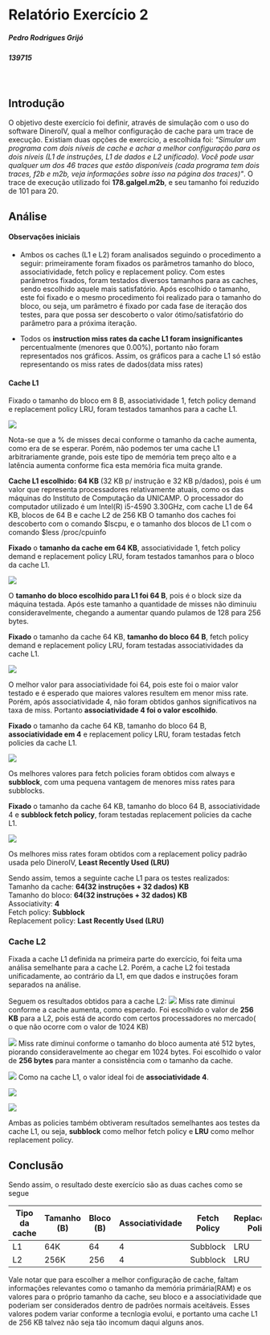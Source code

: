 # Relatório Exercício 2                                                                   

##### Pedro Rodrigues Grijó
##### 139715
<br/> 

## Introdução
O objetivo deste exercício foi definir, através de simulação com o uso do software DineroIV, qual a melhor configuração de cache para um trace de execução. Existiam duas opções de exercício, a escolhida foi: *"Simular um programa com dois níveis de cache e achar a melhor configuração para os dois níveis (L1 de instruções, L1 de dados e L2 unificado). Você pode usar qualquer um dos 46 traces que estão disponíveis (cada programa tem dois traces, f2b e m2b, veja informações sobre isso na página dos traces)"*. O trace de execução utilizado foi **178.galgel.m2b**, e seu tamanho foi reduzido de 101 para 20.

## Análise

#### Observações iniciais

* Ambos os caches (L1 e L2) foram analisados seguindo o procedimento a seguir:
primeiramente foram fixados os parâmetros tamanho do bloco, associatividade, fetch policy e replacement policy. Com estes parâmetros fixados, foram testados diversos tamanhos para as caches, sendo escolhido aquele mais satisfatório. Após escolhido o tamanho, este foi fixado e o mesmo procedimento foi realizado para o tamanho do bloco, ou seja, um parâmetro é fixado por cada fase de iteração dos testes, para que possa ser descoberto o valor ótimo/satisfatório do parâmetro para a próxima iteração.

* Todos os **instruction miss rates da cache L1 foram insignificantes** percentualmente (menores que 0.00%), portanto não foram representados nos gráficos. Assim, os gráficos para a cache L1 só estão representando os miss rates de dados(data miss rates)

#### Cache L1
Fixado o tamanho do bloco em 8 B, associatividade 1, fetch policy demand e replacement policy LRU, foram testados tamanhos para a cache L1.

![](/exercicio2/graphs/miss-rate-cache-size.png "")

Nota-se que a % de misses decai conforme o tamanho da cache aumenta, como era de se esperar. Porém, não podemos ter uma cache L1 arbitrariamente grande, pois este tipo de memória tem preço alto e a latência aumenta conforme fica esta memória fica muita grande.

**Cache L1 escolhido: 64 KB** (32 KB p/ instrução e 32 KB p/dados), pois é um valor que representa processadores relativamente atuais, como os das máquinas do Instituto de Computação da UNICAMP. O processador do computador utilizado é um Intel(R) i5-4590 3.30GHz, com cache L1 de 64 KB, blocos de 64 B e cache L2 de 256 KB 
O tamanho dos caches foi descoberto com o comando $lscpu, e o tamanho dos blocos de L1 com o comando $less /proc/cpuinfo

**Fixado** o **tamanho da cache em 64 KB**, associatividade 1, fetch policy demand e replacement policy LRU, foram testados tamanhos para o bloco da cache L1.

![](/exercicio2/graphs/miss-rate-block-size.png "")

O **tamanho do bloco escolhido para L1 foi 64 B**, pois é o block size da máquina testada. Após este tamanho a quantidade de misses não diminuiu consideravelmente, chegando a aumentar quando pulamos de 128 para 256 bytes. 

**Fixado** o tamanho da cache 64 KB, **tamanho do bloco 64 B**, fetch policy demand e replacement policy LRU, foram testadas associatividades da cache L1.

![](/exercicio2/graphs/miss-rate-associativity.png "")

O melhor valor para associatividade foi 64, pois este foi o maior valor testado e é esperado que maiores valores resultem em menor miss rate. Porém, após associatividade 4, não foram obtidos ganhos significativos na taxa de miss. Portanto **associatividade 4 foi o valor escolhido**.

**Fixado** o tamanho da cache 64 KB, tamanho do bloco 64 B, **associatividade em 4** e replacement policy LRU, foram testadas fetch policies da cache L1.

![](/exercicio2/graphs/miss-rate-fetch-policy.png "")

Os melhores valores para fetch policies foram obtidos com always e **subblock**, com uma pequena vantagem de menores miss rates para subblocks.

**Fixado** o tamanho da cache 64 KB, tamanho do bloco 64 B, associatividade 4 e **subblock fetch policy**, foram testadas replacement policies da cache L1.

![](/exercicio2/graphs/miss-rate-replacement-policy.png "")

Os melhores miss rates foram obtidos com a replacement policy padrão usada pelo DineroIV, **Least Recently Used (LRU)**

Sendo assim, temos a seguinte cache L1 para os testes realizados:
<br/>
Tamanho da cache: **64(32 instruções + 32 dados) KB** 
<br/>
Tamanho do bloco: **64(32 instruções + 32 dados) KB**
<br/>
Associativity: **4**
<br/>
Fetch policy: **Subblock**
<br/>
Replacement policy: **Last Recently Used (LRU)**
<br/>
### Cache L2

Fixada a cache L1 definida na primeira parte do exercício, foi feita uma análisa semelhante para a cache L2. Porém, a cache L2 foi testada unificadamente, ao contrário da L1, em que dados e instruções foram separados na análise.

Seguem os resultados obtidos para a cache L2:
![](/exercicio2/graphs/miss-rate-cache-l2-size.png "")
Miss rate diminui conforme a cache aumenta, como esperado. Foi escolhido o valor de **256 KB** para a L2, pois está de acordo com certos processadores no mercado( o que não ocorre com o valor de 1024 KB)

![](/exercicio2/graphs/miss-rate-cache-l2-block-size.png "")
Miss rate diminui conforme o tamanho do bloco aumenta até 512 bytes, piorando consideravelmente ao chegar em 1024 bytes. Foi escolhido o valor de **256 bytes** para manter a consistência com o tamanho da cache.

![](/exercicio2/graphs/miss-rate-cache-l2-associativity.png "")
Como na cache L1, o valor ideal foi de **associatividade 4**.

![](/exercicio2/graphs/miss-rate-cache-l2-fetch-policy.png "")

![](/exercicio2/graphs/miss-rate-cache-l2-replacement-policy.png "")

Ambas as policies também obtiveram resultados semelhantes aos testes da cache L1, ou seja, **subblock** como melhor fetch policy e **LRU** como melhor replacement policy.

## Conclusão
Sendo assim, o resultado deste exercício são as duas caches como se segue

Tipo da cache | Tamanho (B) | Bloco (B) | Associatividade | Fetch Policy | Replacement Policy
------------ | ------------- | ------------- | ------------- | ------------- | -------------
L1 | 64K | 64 | 4 | Subblock | LRU
L2 | 256K | 256 | 4 | Subblock | LRU

Vale notar que para escolher a melhor configuração de cache, faltam informações relevantes como o tamanho da memória primária(RAM) e os valores para o próprio tamanho da cache, seu bloco e a associatividade que poderiam ser considerados dentro de padrões normais aceitáveis. Esses valores podem variar conforme a tecnlogia evolui, e portanto uma cache L1 de 256 KB talvez não seja tão incomum daqui alguns anos.

